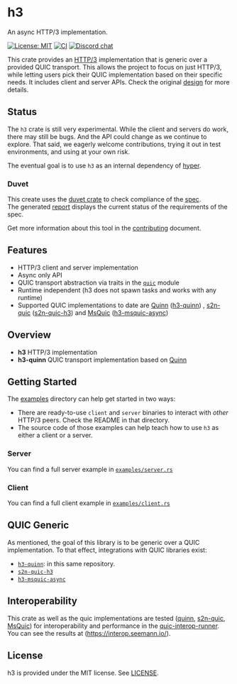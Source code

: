 # h3

An async HTTP/3 implementation.

[![License: MIT](https://img.shields.io/badge/License-MIT-blue.svg)](LICENSE)
[![CI](https://github.com/hyperium/h3/workflows/CI/badge.svg)](https://github.com/hyperium/h3/actions?query=workflow%3ACI)
[![Discord chat](https://img.shields.io/discord/500028886025895936.svg?logo=discord)](https://discord.gg/q5mVhMD)

This crate provides an [HTTP/3][spec] implementation that is generic over a provided QUIC transport. This allows the project to focus on just HTTP/3, while letting users pick their QUIC implementation based on their specific needs. It includes client and server APIs. Check the original [design][] for more details.

[spec]: https://www.rfc-editor.org/rfc/rfc9114
[design]: docs/PROPOSAL.md

## Status

The `h3` crate is still very experimental. While the client and servers do work, there may still be bugs. And the API could change as we continue to explore. That said, we eagerly welcome contributions, trying it out in test environments, and using at your own risk.

The eventual goal is to use `h3` as an internal dependency of [hyper][].

[hyper]: https://hyper.rs

### Duvet
This create uses the [duvet crate][] to check compliance of the [spec][].  
The generated [report][] displays the current status of the requirements of the spec.  

Get more information about this tool in the [contributing][] document.

[duvet crate]: https://crates.io/crates/duvet
[spec]: https://www.rfc-editor.org/rfc/rfc9114
[report]: https://hyper.rs/h3/ci/compliance/report.html#/
[contributing]: docs/CONTRIBUTING.md

## Features

* HTTP/3 client and server implementation
* Async only API
* QUIC transport abstraction via traits in the [`quic`](./h3/src/quic.rs) module
* Runtime independent (h3 does not spawn tasks and works with any runtime)
* Supported QUIC implementations to date are
  [Quinn](https://github.com/quinn-rs/quinn) ([h3-quinn](./h3-quinn/))
  , [s2n-quic](https://github.com/aws/s2n-quic)
  ([s2n-quic-h3](https://github.com/aws/s2n-quic/tree/main/quic/s2n-quic-h3))
  and [MsQuic](https://github.com/microsoft/msquic)
  ([h3-msquic-async](https://github.com/masa-koz/msquic-async-rs/tree/main/h3-msquic-async))

## Overview

* **h3** HTTP/3 implementation
* **h3-quinn** QUIC transport implementation based on [Quinn](https://github.com/quinn-rs/quinn/)

## Getting Started

The [examples](./examples) directory can help get started in two ways:

- There are ready-to-use `client` and `server` binaries to interact with _other_ HTTP/3 peers. Check the README in that directory.
- The source code of those examples can help teach how to use `h3` as either a client or a server.

### Server

You can find a full server example in [`examples/server.rs`](./examples/server.rs)

### Client

You can find a full client example in [`examples/client.rs`](./examples/client.rs)

## QUIC Generic

As mentioned, the goal of this library is to be generic over a QUIC implementation. To that effect, integrations with QUIC libraries exist:

- [`h3-quinn`](./h3-quinn/): in this same repository.
- [`s2n-quic-h3`](https://github.com/aws/s2n-quic/tree/main/quic/s2n-quic-h3)
- [`h3-msquic-async`](https://github.com/masa-koz/msquic-async-rs/tree/main/h3-msquic-async)

## Interoperability

This crate as well as the quic implementations are tested ([quinn](https://github.com/quinn-rs/quinn-interop), [s2n-quic](https://github.com/aws/s2n-quic/tree/main/scripts/interop), [MsQuic](https://github.com/microsoft/msquic/tree/main/src/tools/interop)) for interoperability and performance in the [quic-interop-runner](https://github.com/marten-seemann/quic-interop-runner).
You can see the results at (https://interop.seemann.io/).

## License

h3 is provided under the MIT license. See [LICENSE](LICENSE).
